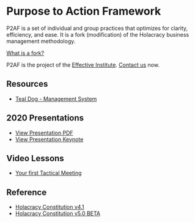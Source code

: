 # Purpose to Action Framework

P2AF is a set of individual and group practices that optimizes for clarity, efficiency, and ease. It is a fork
(modification) of the Holacracy business management methodology.

[What is a fork?](https://en.wikipedia.org/wiki/Fork_(software_development))

P2AF is the project of the [Effective Institute](http://effective.institute/). [Contact us](http://effective.institute/contact) now.

## Resources

- [Teal Dog - Management System](https://teal.dog)

## 2020 Presentations

- [View Presentation PDF](presentation.pdf)
- [View Presentation Keynote](keynote.html)

## Video Lessons

- [Your first Tactical Meeting](https://teal.dog/free-lesson/vV5L)

## Reference

- [Holacracy Constitution v4.1](https://github.com/holacracyone/Holacracy-Constitution/tree/0aa0b23987b0d745bcb7701cd48f7cecc7924602)
- [Holacracy Constitution v5.0 BETA](https://github.com/holacracyone/Holacracy-Constitution)

